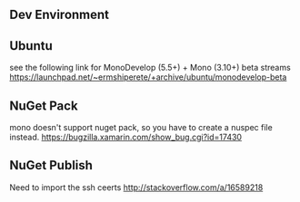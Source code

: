 Dev Environment
---------------

Ubuntu
------

see the following link for MonoDevelop (5.5+) + Mono (3.10+) beta streams
https://launchpad.net/~ermshiperete/+archive/ubuntu/monodevelop-beta

NuGet Pack
----------
mono doesn't support nuget pack, so you have to create a nuspec file instead.
https://bugzilla.xamarin.com/show_bug.cgi?id=17430

NuGet Publish
-------------
Need to import the ssh ceerts
http://stackoverflow.com/a/16589218
